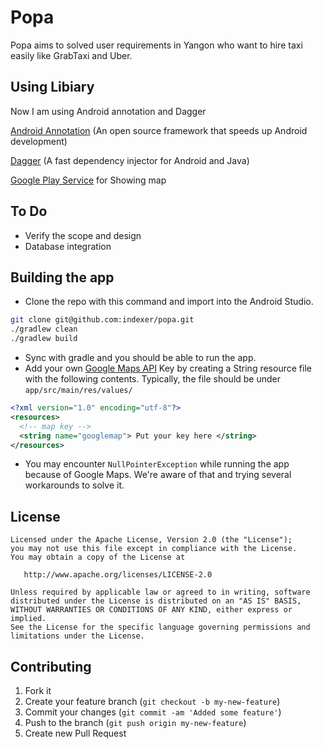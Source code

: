 Popa
====
Popa aims to solved user requirements in Yangon who want to hire taxi easily like GrabTaxi and Uber.

Using Libiary
-------------

Now I am using Android annotation and Dagger 

[Android Annotation](https://github.com/excilys/androidannotations) (An open source framework that speeds up Android development)

[Dagger](square.github.io/dagger) (A fast dependency injector for Android and Java) 

[Google Play Service](http://developer.android.com/google/play-services/index.html) for Showing map


To Do
-----
* Verify the scope and design
* Database integration

Building the app
-----------------
* Clone the repo with this command and import into the Android Studio. 
```bash
git clone git@github.com:indexer/popa.git
./gradlew clean
./gradlew build
```
* Sync with gradle and you should be able to run the app.
* Add your own [Google Maps API](https://developers.google.com/maps/documentation/android/start) Key by creating a String resource file with the following contents. Typically, the file should be under `app/src/main/res/values/`
```xml
<?xml version="1.0" encoding="utf-8"?>
<resources>
  <!-- map key -->
  <string name="googlemap"> Put your key here </string>
</resources>
```
* You may encounter `NullPointerException` while running the app because of Google Maps. We're aware of that and trying several workarounds to solve it.

License
--------

    Licensed under the Apache License, Version 2.0 (the "License");
    you may not use this file except in compliance with the License.
    You may obtain a copy of the License at

       http://www.apache.org/licenses/LICENSE-2.0

    Unless required by applicable law or agreed to in writing, software
    distributed under the License is distributed on an "AS IS" BASIS,
    WITHOUT WARRANTIES OR CONDITIONS OF ANY KIND, either express or implied.
    See the License for the specific language governing permissions and
    limitations under the License.



Contributing
------------

 1. Fork it
 2. Create your feature branch (`git checkout -b my-new-feature`)
 3. Commit your changes (`git commit -am 'Added some feature'`)
 4. Push to the branch (`git push origin my-new-feature`)
 5. Create new Pull Request
